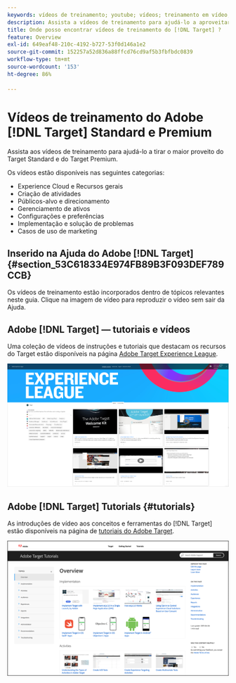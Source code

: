 ```yaml
---
keywords: vídeos de treinamento; youtube; vídeos; treinamento em vídeo; tutorial; tutoriais; vídeo
description: Assista a vídeos de treinamento para ajudá-lo a aproveitar ao máximo o  [!DNL Target] Standard e o [!DNL Target] Premium.
title: Onde posso encontrar vídeos de treinamento do [!DNL Target] ?
feature: Overview
exl-id: 649eaf48-210c-4192-b727-53f0d146a1e2
source-git-commit: 152257a52d836a88ffcd76cd9af5b3fbfbdc0839
workflow-type: tm+mt
source-wordcount: '153'
ht-degree: 86%

---
```


# Vídeos de treinamento do Adobe [!DNL Target] Standard e Premium

Assista aos vídeos de treinamento para ajudá-lo a tirar o maior proveito do Target Standard e do Target Premium.

Os vídeos estão disponíveis nas seguintes categorias:

* Experience Cloud e Recursos gerais
* Criação de atividades
* Públicos-alvo e direcionamento
* Gerenciamento de ativos
* Configurações e preferências
* Implementação e solução de problemas
* Casos de uso de marketing

## Inserido na Ajuda do Adobe [!DNL Target] {#section_53C618334E974FB89B3F093DEF789CCB}

Os vídeos de treinamento estão incorporados dentro de tópicos relevantes neste guia. Clique na imagem de vídeo para reproduzir o vídeo sem sair da Ajuda.

## Adobe [!DNL Target] — tutoriais e vídeos

Uma coleção de vídeos de instruções e tutoriais que destacam os recursos do Target estão disponíveis na página [Adobe Target Experience League](https://guided.adobe.com/#recommended/solutions/target).

![Vídeos da Experience League](/help/main/c-intro/assets/experience-league.png)

## Adobe [!DNL Target] Tutorials {#tutorials}

As introduções de vídeo aos conceitos e ferramentas do [!DNL Target] estão disponíveis na página de [tutoriais do Adobe Target](https://experienceleague.adobe.com/docs/target-learn/tutorials/overview.html?lang=pt-BR).

![Tutoriais do Adobe Target](/help/main/c-intro/assets/adobe-target-tutorials-new.png)
